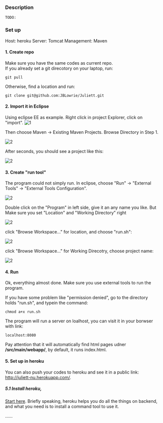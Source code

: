 ### Description

	TODO:

### Set up
	
Host: heroku
Server: Tomcat
Management: Maven


#### 1. Create repo

Make sure you have the same codes as current repo.  
If you already set a git direcotory on your laptop, run:  

	git pull

Otherwise, find a location and run:  

	git clone git@github.com:JBLowrie/Juliett.git
	
#### 2. Import it in Eclipse

Using eclipse EE as example. Right click in project Explorer, click on "import". 
![1](https://raw.githubusercontent.com/JBLowrie/Juliett/master/readme_image/1.png)

Then choose Maven -> Existing Maven Projects. Browse Directory in Step 1.

![2](https://raw.githubusercontent.com/JBLowrie/Juliett/master/readme_image/2.png)

After seconds, you should see a project like this:

![2](https://raw.githubusercontent.com/JBLowrie/Juliett/master/readme_image/3.png)

#### 3. Create "run tool"

The program could not simply run. In eclipse, choose "Run" -> "External Tools" -> "External Tools Configuration".  

![2](https://raw.githubusercontent.com/JBLowrie/Juliett/master/readme_image/4.png)

Double click on the "Program" in left side, give it an any name you like. But Make sure you set "Location" and "Working Directory" right

![2](https://raw.githubusercontent.com/JBLowrie/Juliett/master/readme_image/5.png)

click "Browse Workspace..." for location, and choose "run.sh":

![2](https://raw.githubusercontent.com/JBLowrie/Juliett/master/readme_image/7.png)

click "Browse Workspace..." for Working Direcotry, choose project name:

![2](https://raw.githubusercontent.com/JBLowrie/Juliett/master/readme_image/6.png)

#### 4. Run
Ok, everything almost done. Make sure you use external tools to run the program.

If you have some problem like "permission denied", go to the directory holds "run.sh", and typein the command:

    chmod a+x run.sh


The program will run a server on loalhost, you can visit it in your borwser with link: 
	
	localhost:8080

Pay attention that it will automatically find html pages udner **/src/main/webapp/**, by default, it runs index.html. 

#### 5. Set up in heroku

You can also push your codes to heroku and see it in a public link: http://juliett-nu.herokuapp.com/. 

##### 5.1 Install heroku, 
[Start here]("https://devcenter.heroku.com/articles/quickstart"). Briefly speaking, heroku helps you do all the things on backend, and what you need is to install a command tool to use it.

......

